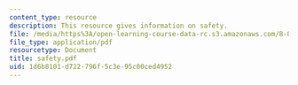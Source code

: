 ```yaml
---
content_type: resource
description: This resource gives information on safety.
file: /media/https%3A/open-learning-course-data-rc.s3.amazonaws.com/8-02x-physics-ii-electricity-magnetism-with-an-experimental-focus-spring-2005/1d6b8101d722796f5c3e95c00ced4952_safety.pdf
file_type: application/pdf
resourcetype: Document
title: safety.pdf
uid: 1d6b8101-d722-796f-5c3e-95c00ced4952
---
```

